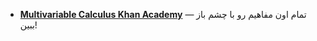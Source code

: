 - **[Multivariable Calculus Khan Academy](https://www.khanacademy.org/math/multivariable-calculus)** — تمام اون مفاهیم رو با چشم باز ببین!
